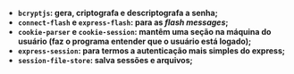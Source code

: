 - **`bcryptjs`: gera, criptografa e descriptografa a senha;**
- **`connect-flash` e `express-flash`: para as _flash messages_;**
- **`cookie-parser` e `cookie-session`: mantêm uma seção na máquina do usuário (faz o programa entender que o usuário está logado);**
- **`express-session`: para termos a autenticação mais simples do express;**
- **`session-file-store`: salva sessões e arquivos;**